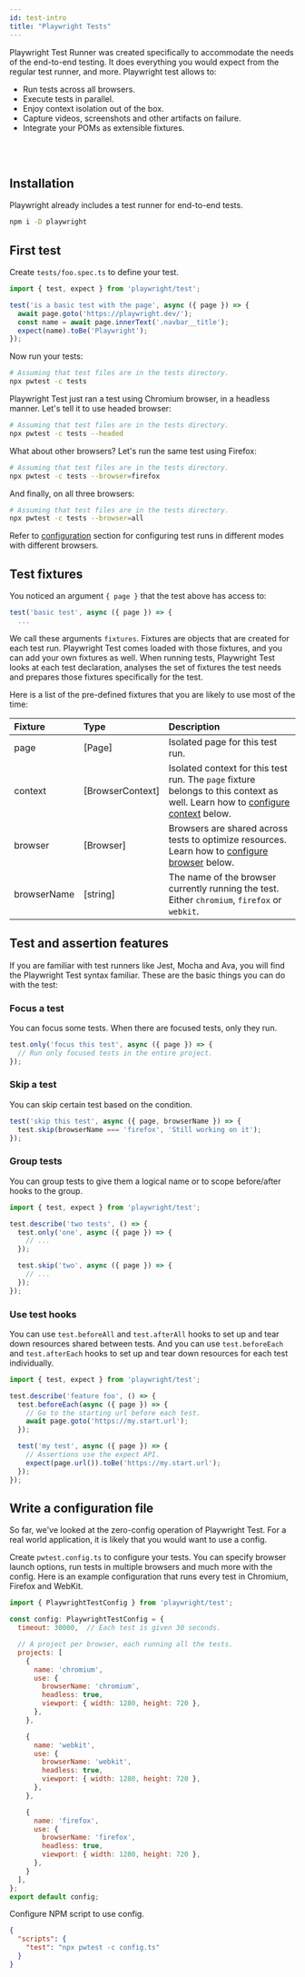```yaml
---
id: test-intro
title: "Playwright Tests"
---
```


Playwright Test Runner was created specifically to accommodate the needs of the end-to-end testing. It does everything you would expect from the regular test runner, and more. Playwright test allows to:

- Run tests across all browsers.
- Execute tests in parallel.
- Enjoy context isolation out of the box.
- Capture videos, screenshots and other artifacts on failure.
- Integrate your POMs as extensible fixtures.

<br/>

<!-- TOC -->

<br/>

## Installation

Playwright already includes a test runner for end-to-end tests.

```sh
npm i -D playwright
```

## First test

Create `tests/foo.spec.ts` to define your test.

```js
import { test, expect } from 'playwright/test';

test('is a basic test with the page', async ({ page }) => {
  await page.goto('https://playwright.dev/');
  const name = await page.innerText('.navbar__title');
  expect(name).toBe('Playwright');
});
```

Now run your tests:

```sh
# Assuming that test files are in the tests directory.
npx pwtest -c tests
```

Playwright Test just ran a test using Chromium browser, in a headless manner. Let's tell it to use headed browser:

```sh
# Assuming that test files are in the tests directory.
npx pwtest -c tests --headed
```

What about other browsers? Let's run the same test using Firefox:

```sh
# Assuming that test files are in the tests directory.
npx pwtest -c tests --browser=firefox
```

And finally, on all three browsers:

```sh
# Assuming that test files are in the tests directory.
npx pwtest -c tests --browser=all
```

Refer to [configuration](./test-configuration.md) section for configuring test runs in different modes with different browsers.

## Test fixtures

You noticed an argument `{ page }` that the test above has access to:

```js
test('basic test', async ({ page }) => {
  ...
```

We call these arguments `fixtures`. Fixtures are objects that are created for each test run. Playwright Test comes loaded with those fixtures, and you can add your own fixtures as well. When running tests, Playwright Test looks at each test declaration, analyses the set of fixtures the test needs and prepares those fixtures specifically for the test.

Here is a list of the pre-defined fixtures that you are likely to use most of the time:

|Fixture    |Type             |Description                      |
|:----------|:----------------|:--------------------------------|
|page       |[Page]           |Isolated page for this test run. |
|context    |[BrowserContext] |Isolated context for this test run. The `page` fixture belongs to this context as well. Learn how to [configure context](#modify-options) below. |
|browser    |[Browser]        |Browsers are shared across tests to optimize resources. Learn how to [configure browser](#modify-options) below. |
|browserName|[string]         |The name of the browser currently running the test. Either `chromium`, `firefox` or `webkit`.|

## Test and assertion features

If you are familiar with test runners like Jest, Mocha and Ava, you will find the Playwright Test syntax familiar. These are the basic things you can do with the test:

### Focus a test

You can focus some tests. When there are focused tests, only they run.

```js
test.only('focus this test', async ({ page }) => {
  // Run only focused tests in the entire project.
});
```

### Skip a test

You can skip certain test based on the condition.

```js
test('skip this test', async ({ page, browserName }) => {
  test.skip(browserName === 'firefox', 'Still working on it');
});
```

### Group tests

You can group tests to give them a logical name or to scope before/after hooks to the group.
```js
import { test, expect } from 'playwright/test';

test.describe('two tests', () => {
  test.only('one', async ({ page }) => {
    // ...
  });

  test.skip('two', async ({ page }) => {
    // ...
  });
});
```

### Use test hooks

You can use `test.beforeAll` and `test.afterAll` hooks to set up and tear down resources shared between tests.
And you can use `test.beforeEach` and `test.afterEach` hooks to set up and tear down resources for each test individually.

```js
import { test, expect } from 'playwright/test';

test.describe('feature foo', () => {
  test.beforeEach(async ({ page }) => {
    // Go to the starting url before each test.
    await page.goto('https://my.start.url');
  });

  test('my test', async ({ page }) => {
    // Assertions use the expect API.
    expect(page.url()).toBe('https://my.start.url');
  });
});
```

## Write a configuration file

So far, we've looked at the zero-config operation of Playwright Test. For a real world application, it is likely that you would want to use a config.

Create `pwtest.config.ts` to configure your tests. You can specify browser launch options, run tests in multiple browsers and much more with the config. Here is an example configuration that runs every test in Chromium, Firefox and WebKit.

```js
import { PlaywrightTestConfig } from 'playwright/test';

const config: PlaywrightTestConfig = {
  timeout: 30000,  // Each test is given 30 seconds.

  // A project per browser, each running all the tests.
  projects: [
    {
      name: 'chromium',
      use: {
        browserName: 'chromium',
        headless: true,
        viewport: { width: 1280, height: 720 },
      },
    },

    {
      name: 'webkit',
      use: {
        browserName: 'webkit',
        headless: true,
        viewport: { width: 1280, height: 720 },
      },
    },

    {
      name: 'firefox',
      use: {
        browserName: 'firefox',
        headless: true,
        viewport: { width: 1280, height: 720 },
      },
    }
  ],
};
export default config;
```

Configure NPM script to use config.

```json
{
  "scripts": {
    "test": "npx pwtest -c config.ts"
  }
}
```

